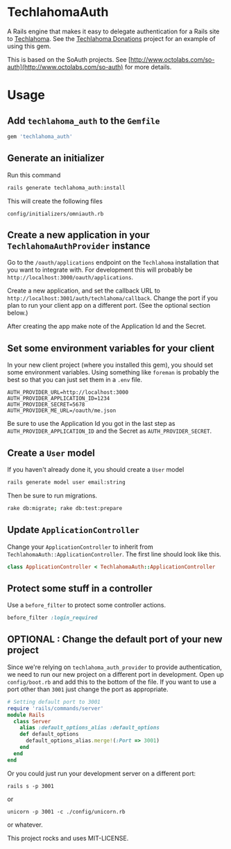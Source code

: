 # TechlahomaAuth

A Rails engine that makes it easy to delegate authentication for a Rails site to
[Techlahoma](https://github.com/techlahoma/techlahomar).
See the [Techlahoma Donations](https://github.com/techlahoma_donations)
project for an example of using this gem.

This is based on the SoAuth projects. See [http://www.octolabs.com/so-auth](http://www.octolabs.com/so-auth)
for more details.

Usage
==============

## Add `techlahoma_auth` to the `Gemfile`

```ruby
gem 'techlahoma_auth'
```

## Generate an initializer

Run this command

```bash
rails generate techlahoma_auth:install
```

This will create the following files

```
config/initializers/omniauth.rb
```

## Create a new application in your `TechlahomaAuthProvider` instance

Go to the `/oauth/applications` endpoint on the `Techlahoma`
installation that you want to integrate with.  For development this will
probably be `http://localhost:3000/oauth/applications`.

Create a new application, and set the callback URL to
`http://localhost:3001/auth/techlahoma/callback`. Change the port if you
plan to run your client app on a different port. (See the optional
section below.)

After creating the app make note of the Application Id and the
Secret.

## Set some environment variables for your client

In your new client project (where you installed this gem), you should
set some environment variables.  Using something like `foreman` is
probably the best so that you can just set them in a `.env` file.

```
AUTH_PROVIDER_URL=http://localhost:3000
AUTH_PROVIDER_APPLICATION_ID=1234
AUTH_PROVIDER_SECRET=5678
AUTH_PROVIDER_ME_URL=/oauth/me.json
```

Be sure to use the Application Id you got in the last step as
`AUTH_PROVIDER_APPLICATION_ID` and the Secret as `AUTH_PROVIDER_SECRET`.

## Create a `User` model

If you haven't already done it, you should create a `User` model

```bash
rails generate model user email:string
```

Then be sure to run migrations.

```bash
rake db:migrate; rake db:test:prepare
```

## Update `ApplicationController`

Change your `ApplicationController` to inherit from
`TechlahomaAuth::ApplicationController`. The first line should look like this.

```ruby
class ApplicationController < TechlahomaAuth::ApplicationController
```

## Protect some stuff in a controller

Use a `before_filter` to protect some controller actions.

```ruby
before_filter :login_required
```

## OPTIONAL : Change the default port of your new project

Since we're relying on `techlahoma_auth_provider` to provide authentication, we need
to run our new project on a different port in development.  Open up `config/boot.rb`
and add this to the bottom of the file.  If you want to use a port other
than `3001` just change the port as appropriate.

```ruby
# Setting default port to 3001
require 'rails/commands/server'
module Rails
  class Server
    alias :default_options_alias :default_options
    def default_options
      default_options_alias.merge!(:Port => 3001)
    end
  end
end
```

Or you could just run your development server on a different port:

```
rails s -p 3001
```

or

```
unicorn -p 3001 -c ./config/unicorn.rb
```

or whatever.

This project rocks and uses MIT-LICENSE.
